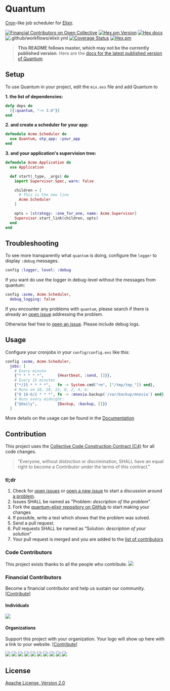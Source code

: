 # Quantum

[Cron](https://en.wikipedia.org/wiki/Cron)-like job scheduler for [Elixir](http://elixir-lang.org/).

[![Financial Contributors on Open Collective](https://opencollective.com/quantum/all/badge.svg?label=financial+contributors)](https://opencollective.com/quantum) [![Hex.pm Version](http://img.shields.io/hexpm/v/quantum.svg)](https://hex.pm/packages/quantum)
[![Hex docs](http://img.shields.io/badge/hex.pm-docs-green.svg?style=flat)](https://hexdocs.pm/quantum)
![.github/workflows/elixir.yml](https://github.com/quantum-elixir/quantum-core/workflows/.github/workflows/elixir.yml/badge.svg)
[![Coverage Status](https://coveralls.io/repos/quantum-elixir/quantum-core/badge.svg?branch=master)](https://coveralls.io/r/quantum-elixir/quantum-core?branch=master)
[![Hex.pm](https://img.shields.io/hexpm/dt/quantum.svg)](https://hex.pm/packages/quantum)

> **This README follows master, which may not be the currently published version**. Here are the
[docs for the latest published version of Quantum](https://hexdocs.pm/quantum/readme.html).

## Setup

To use Quantum in your project, edit the `mix.exs` file and add Quantum to

**1. the list of dependencies:**
```elixir
defp deps do
  [{:quantum, "~> 3.0"}]
end
```

**2. and create a scheduler for your app:**
```elixir
defmodule Acme.Scheduler do
  use Quantum, otp_app: :your_app
end
```

**3. and your application's supervision tree:**
```elixir
defmodule Acme.Application do
  use Application

  def start(_type, _args) do
    import Supervisor.Spec, warn: false

    children = [
      # This is the new line
      Acme.Scheduler
    ]

    opts = [strategy: :one_for_one, name: Acme.Supervisor]
    Supervisor.start_link(children, opts)
  end
end
```

## Troubleshooting

To see more transparently what `quantum` is doing, configure the `logger` to display `:debug` messages.

```elixir
config :logger, level: :debug
```

If you want do use the logger in debug-level without the messages from quantum:

```elixir
config :acme, Acme.Scheduler,
  debug_logging: false
```

If you encounter any problems with `quantum`, please search if there is already an
  [open issue](https://github.com/quantum-elixir/quantum-core/issues) addressing the problem.

Otherwise feel free to [open an issue](https://github.com/quantum-elixir/quantum-core/issues/new). Please include debug logs.

## Usage

Configure your cronjobs in your `config/config.exs` like this:

```elixir
config :acme, Acme.Scheduler,
  jobs: [
    # Every minute
    {"* * * * *",      {Heartbeat, :send, []}},
    # Every 15 minutes
    {"*/15 * * * *",   fn -> System.cmd("rm", ["/tmp/tmp_"]) end},
    # Runs on 18, 20, 22, 0, 2, 4, 6:
    {"0 18-6/2 * * *", fn -> :mnesia.backup('/var/backup/mnesia') end},
    # Runs every midnight:
    {"@daily",         {Backup, :backup, []}}
  ]
```

More details on the usage can be found in the [Documentation](https://hexdocs.pm/quantum/configuration.html)

## Contribution

This project uses the [Collective Code Construction Contract (C4)](http://rfc.zeromq.org/spec:42/C4/) for all code changes.

> "Everyone, without distinction or discrimination, SHALL have an equal right to become a Contributor under the
terms of this contract."

### tl;dr

1. Check for [open issues](https://github.com/quantum-elixir/quantum-core/issues) or [open a new issue](https://github.com/quantum-elixir/quantum-core/issues/new) to start a discussion around [a problem](https://www.youtube.com/watch?v=_QF9sFJGJuc).
2. Issues SHALL be named as "Problem: _description of the problem_".
3. Fork the [quantum-elixir repository on GitHub](https://github.com/quantum-elixir/quantum-core) to start making your changes
4. If possible, write a test which shows that the problem was solved.
5. Send a pull request.
6. Pull requests SHALL be named as "Solution: _description of your solution_"
7. Your pull request is merged and you are added to the [list of contributors](https://github.com/quantum-elixir/quantum-core/graphs/contributors)

### Code Contributors

This project exists thanks to all the people who contribute.
<a href="https://github.com/quantum-elixir/quantum-core/graphs/contributors"><img src="https://opencollective.com/quantum/contributors.svg?width=890&button=false" /></a>

### Financial Contributors

Become a financial contributor and help us sustain our community. [[Contribute](https://opencollective.com/quantum/contribute)]

#### Individuals

<a href="https://opencollective.com/quantum"><img src="https://opencollective.com/quantum/individuals.svg?width=890"></a>

#### Organizations

Support this project with your organization. Your logo will show up here with a link to your website. [[Contribute](https://opencollective.com/quantum/contribute)]

<a href="https://opencollective.com/quantum/organization/0/website"><img src="https://opencollective.com/quantum/organization/0/avatar.svg"></a>
<a href="https://opencollective.com/quantum/organization/1/website"><img src="https://opencollective.com/quantum/organization/1/avatar.svg"></a>
<a href="https://opencollective.com/quantum/organization/2/website"><img src="https://opencollective.com/quantum/organization/2/avatar.svg"></a>
<a href="https://opencollective.com/quantum/organization/3/website"><img src="https://opencollective.com/quantum/organization/3/avatar.svg"></a>
<a href="https://opencollective.com/quantum/organization/4/website"><img src="https://opencollective.com/quantum/organization/4/avatar.svg"></a>
<a href="https://opencollective.com/quantum/organization/5/website"><img src="https://opencollective.com/quantum/organization/5/avatar.svg"></a>
<a href="https://opencollective.com/quantum/organization/6/website"><img src="https://opencollective.com/quantum/organization/6/avatar.svg"></a>
<a href="https://opencollective.com/quantum/organization/7/website"><img src="https://opencollective.com/quantum/organization/7/avatar.svg"></a>
<a href="https://opencollective.com/quantum/organization/8/website"><img src="https://opencollective.com/quantum/organization/8/avatar.svg"></a>
<a href="https://opencollective.com/quantum/organization/9/website"><img src="https://opencollective.com/quantum/organization/9/avatar.svg"></a>

## License

[Apache License, Version 2.0](http://www.apache.org/licenses/LICENSE-2.0)
